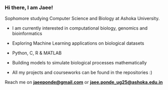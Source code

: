 ### Hi there, I am Jaee!

Sophomore studying Computer Science and Biology at Ashoka University. 


- I am currently interested in computational biology, genomics and bioinformatics

- Exploring Machine Learning applications on biological datasets

- Python, C, R & MATLAB

- Building models to simulate biological processes mathematically

- All my projects and courseworks can be found in the repositories :) 


Reach me on **jaeeponde@gmail.com** or **jaee.ponde_ug25@ashoka.edu.in**

